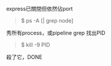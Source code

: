 express已關閉但依然佔port

> $ ps -A [| grep node]

秀所有process，或pipeline grep
找出PID

> $ kill -9 PID

殺了它，DONE
